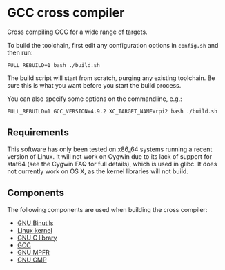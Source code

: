# GCC cross compiler

Cross compiling GCC for a wide range of targets.

To build the toolchain, first edit any configuration options in `config.sh` and
then run:

```
FULL_REBUILD=1 bash ./build.sh
```

The build script will start from scratch, purging any existing toolchain. Be
sure this is what you want before you start the build process.

You can also specify some options on the commandline, e.g.:

```
FULL_REBUILD=1 GCC_VERSION=4.9.2 XC_TARGET_NAME=rpi2 bash ./build.sh
```

## Requirements

This software has only been tested on x86_64 systems running a recent version of
Linux. It will not work on Cygwin due to its lack of support for stat64 (see the
Cygwin FAQ for full details), which is used in glibc. It does not currently work
on OS X, as the kernel libraries will not build.

## Components

The following components are used when building the cross compiler:

 * [GNU Binutils](https://www.gnu.org/software/binutils/)
 * [Linux kernel](https://www.kernel.org/)
 * [GNU C library](https://www.gnu.org/software/libc/)
 * [GCC](https://gcc.gnu.org/)
 * [GNU MPFR](http://www.mpfr.org/)
 * [GNU GMP](https://gmplib.org/)
 
